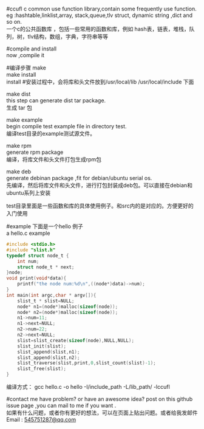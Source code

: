 #ccufl
c common use function library,contain some frequently use function. eg :hashtable,linklist,array, stack,queue,tlv struct, dynamic string ,dict and so on.    
一个c的公共函数库 ，包括一些常用的函数和库，例如 hash表，链表，堆栈，队列，树，tlv结构，数组，字典，字符串等等      
  
  
#compile and install  
now ,compile it

#编译步骤
make  
make install  
install
#安装过程中，会将库和头文件放到/usr/local/lib /usr/local/include 下面 
  
  
make dist  
this step can generate dist tar package.  
生成 tar 包  

make example      
begin compile test example file in directory test.     
编译test目录的example测试源文件。   
    
    
make rpm    
generate  rpm package    
编译，将库文件和头文件打包生成rpm包    
    
     
make deb      
generate debinan package ,fit for debian/ubuntu serial os.  
先编译，然后将库文件和头文件，进行打包封装成deb包。可以直接在debian和ubuntu系列上安装


test目录里面是一些函数和库的具体使用例子。和src内的是对应的。方便更好的入门使用
       
         
#example
下面是一个hello 例子  
a hello.c example  
```c
#include <stdio.h>
#include "slist.h"
typedef struct node_t {
	int num;
	struct node_t * next;
}node;
void print(void*data){
	printf("the node num:%d\n",((node*)data)->num);
}
int main(int argc,char * argv[]){
	slist_t * slist=NULL;
	node* n1=(node*)malloc(sizeof(node));
	node* n2=(node*)malloc(sizeof(node));
	n1->num=11;
	n1->next=NULL;
	n2->num=22;
	n2->next=NULL;
	slist=slist_create(sizeof(node),NULL,NULL);
	slist_init(slist);
	slist_append(slist,n1);
	slist_append(slist,n2);
	slist_traverse(slist,print,0,slist_count(slist)-1);
	slist_free(slist);
}
```  
编译方式：
gcc hello.c -o hello -I/include_path -L/lib_path/ -lccufl 


#contact me
have problem? or have an awesome idea? post on this github issue page ,you can mail to me if you want .   
如果有什么问题，或者你有更好的想法，可以在页面上贴出问题。或者给我发邮件   
Email  :  <545751287@qq.com> 
